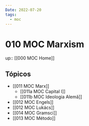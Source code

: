 ```yaml
---
Date: 2022-07-20
tags:
  - moc 
---
```

# 010 MOC Marxism
up:: [[000 MOC Home]]

## Tópicos
- [[011 MOC Marx]]
	- [[011a MOC Capital I]]
	- [[011b MOC Ideologia Alemã]]
- [[012 MOC Engels]]
- [[012 MOC Lukács]]
- [[014 MOC Gramsci]]
- [[013 MOC Método]]